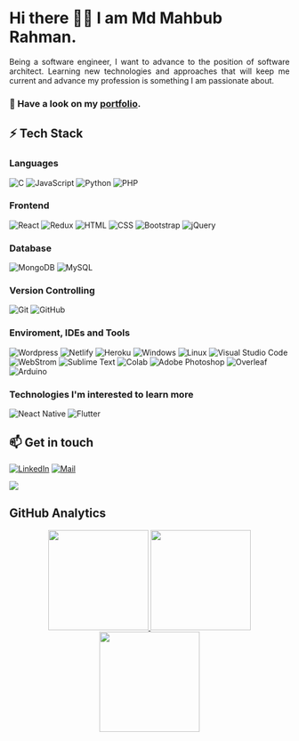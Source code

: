 # Hi there 👋🏼 I am Md Mahbub Rahman.

<p align="justify">Being a software engineer, I want to advance to the position of software architect. Learning new technologies and approaches that will keep me current and advance my profession is something I am passionate about.</p>

### 🔭 Have a look on my [portfolio](https://mahbub045.github.io/aboutme).


## ⚡ Tech Stack

### Languages
  ![C](https://img.shields.io/badge/c-%2300599C.svg?style=for-the-badge&logo=c%2B%2B&logoColor=white)
  ![JavaScript](https://img.shields.io/badge/JavaScript-F7DF1E?style=for-the-badge&logo=javascript&logoColor=black)
  ![Python](https://img.shields.io/badge/-Python-000?style=for-the-badge&logo=python)
  ![PHP](https://img.shields.io/badge/PHP-777BB4?style=for-the-badge&logo=php&logoColor=white)
  
### Frontend
 ![React](https://img.shields.io/badge/react-%2320232a.svg?style=for-the-badge&logo=react&logoColor=%2361DAFB)
 ![Redux](https://img.shields.io/badge/redux-%23593d88.svg?style=for-the-badge&logo=redux&logoColor=white)
 ![HTML](https://img.shields.io/badge/HTML5-E34F26?style=for-the-badge&logo=html5&logoColor=white) 
 ![CSS](https://img.shields.io/badge/CSS-239120?&style=for-the-badge&logo=css3&logoColor=white)
 ![Bootstrap](https://img.shields.io/badge/Bootstrap-563D7C?style=for-the-badge&logo=bootstrap&logoColor=white)
 ![jQuery](https://img.shields.io/badge/jQuery-0769AD?style=for-the-badge&logo=jquery&logoColor=white)
 
 
 ### Database
 ![MongoDB](https://img.shields.io/badge/MongoDB-4EA94B?style=for-the-badge&logo=mongodb&logoColor=white)
 ![MySQL](https://img.shields.io/badge/MySQL-005C84?style=for-the-badge&logo=mysql&logoColor=white)
<!--  ![Firebase](https://img.shields.io/badge/firebase-ffca28?style=for-the-badge&logo=firebase&logoColor=black) -->
   
### Version Controlling
  ![Git](https://img.shields.io/badge/GIT-E44C30?style=for-the-badge&logo=git&logoColor=white)
  ![GitHub](https://img.shields.io/badge/-GitHub-333333?style=for-the-badge&logo=github)
  

### Enviroment, IDEs and Tools
  ![Wordpress](https://img.shields.io/badge/Wordpress-21759B?style=for-the-badge&logo=wordpress&logoColor=white)
  ![Netlify](https://img.shields.io/badge/Netlify-00C7B7?style=for-the-badge&logo=netlify&logoColor=white)
  ![Heroku](https://img.shields.io/badge/Heroku-430098?style=for-the-badge&logo=heroku&logoColor=white)
  ![Windows](https://img.shields.io/badge/-Windows%2011-333333?style=for-the-badge&logo=windows)
  ![Linux](https://img.shields.io/badge/Linux-FCC624?style=for-the-badge&logo=linux&logoColor=black)
  ![Visual Studio Code](https://img.shields.io/badge/-Visual%20Studio%20Code-333333?style=for-the-badge&logo=visual-studio-code&logoColor=007ACC)
  ![WebStrom](https://img.shields.io/badge/WebStorm-000000?style=for-the-badge&logo=WebStorm&logoColor=white)
  ![Sublime Text](https://img.shields.io/badge/sublime_text-%23575757.svg?&style=for-the-badge&logo=sublime-text&logoColor=important)
  ![Colab](https://img.shields.io/badge/Colab-F9AB00?style=for-the-badge&logo=googlecolab&color=525252)
  ![Adobe Photoshop](https://img.shields.io/badge/Adobe%20Photoshop-31A8FF?style=for-the-badge&logo=Adobe%20Photoshop&logoColor=black)
  ![Overleaf](https://img.shields.io/badge/Overleaf-47A141?style=for-the-badge&logo=Overleaf&logoColor=white)
  ![Arduino](https://img.shields.io/badge/Arduino-00979D?style=for-the-badge&logo=Arduino&logoColor=white)


### Technologies I'm interested to learn more 
  ![Neact Native](https://img.shields.io/badge/React_Native-20232A?style=for-the-badge&logo=react&logoColor=61DAFB)
  ![Flutter](https://img.shields.io/badge/-Flutter-333333?style=for-the-badge&logo=flutter&logoColor=42bff5)
<!--   ![Dart](https://img.shields.io/badge/-Dart-333333?style=for-the-badge&logo=dart&logoColor=42bff5) -->
   
## 📫 Get in touch
[![LinkedIn](https://img.shields.io/badge/LinkedIn-0077B5?style=for-the-badge&logo=linkedin&logoColor=white)](https://in.linkedin.com/in/mahbub045)
[![Mail](https://img.shields.io/badge/Gmail-D14836?style=for-the-badge&logo=gmail&logoColor=white)](mailto:mahbubrmn45@gmail.com)

<p> <img src="https://komarev.com/ghpvc/?username=mahbub045&label=Profile%20Views&color=blueviolet&style=flat"/> </p>
 

## GitHub Analytics 

<p align="center">
<a href="https://github.com/mahbub045">
  <img height="180em" src="https://github-readme-stats.vercel.app/api?username=mahbub045&count_private=true&show_icons=true&theme=merko" />
  <img height="180em" src="https://github-readme-stats-eight-theta.vercel.app/api/top-langs/?username=mahbub045&theme=merko&layout=compact&langs_count=10&exclude_repo=gamebase&hide=objective-c,java,ruby,swift,kotlin,shell" />
  <img align="center" height="180em" src="https://github-readme-streak-stats.herokuapp.com/?user=mahbub045&theme=merko"/>
</a>
</p>

